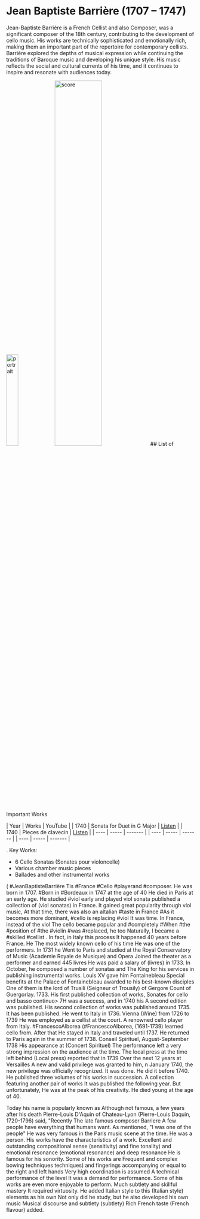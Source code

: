 # Jean Baptiste Barrière (1707 – 1747)

Jean-Baptiste Barrière is a French Cellist and also Composer, was a significant composer of the 18th century, contributing to the development of cello music. His works are technically sophisticated and emotionally rich, making them an important part of the repertoire for contemporary cellists. Barrière explored the depths of musical expression while continuing the traditions of Baroque music and developing his unique style. His music reflects the social and cultural currents of his time, and it continues to inspire and resonate with audiences today. 

 <img src="./jbb.jpg" alt="portrait" style="width:25%;" />

 <img src="./jean_baptipste_barriere.png" alt="score" style="width:50%;" />
## List of Important Works

| Year | Works | YouTube |
| 1740 | Sonata for Duet in G Major | [Listen](https://www.youtube.com/watch?v=J3sWlZC84dw) |
| 1740 | Pieces de clavecin | [Listen](https://www.youtube.com/watch?v=opqHeUnfJKM) |
| ---- | ----- | ------- |
| ---- | ----- | ------- |
| ---- | ----- | ------- |

. Key Works:
   - 6 Cello Sonatas (Sonates pour violoncelle)
   - Various chamber music pieces
   - Ballades and other instrumental works

   ( #JeanBaptisteBarrière Tis #France
#Cello #playerand #composer. He was born in 1707.
#Born in #Bordeaux in 1747 at the age of 40
He died in Paris at an early age.
He studied #viol early and played viol sonata
published a collection of (viol sonatas) in France.
It gained great popularity through viol music,
At that time, there was also an altalian #taste in France #As it becomes more dominant, #cello is replacing #viol
It was time. In France, instead of the viol
The cello became popular and #completely
#When #the #position of #the #violin #was #replaced, he too
Naturally, I became a #skilled #cellist .
In fact, in Italy this process
It happened 40 years before France. He The most widely known cello of his time
He was one of the performers. In 1731 he
Went to Paris and studied at the Royal Conservatory of Music (Academie Royale de Musique) and Opera
Joined the theater as a performer and earned 445 livres
He was paid a salary of (livres) in 1733.
In October, he composed a number of sonatas and
The King for his services in publishing instrumental works.
Louis XV gave him Fontainebleau
Special benefits at the Palace of Fontainebleau awarded to his best-known disciples
One of them is the lord of Trusili
(Seigneur of Trousily) of Gergore
Count of Guergorlay. 1733.
His first published collection of works, Sonates for cello and basso continuo> 7H
was a success, and in 1740 his A second edition was published.
His second collection of works was published around 1735.
It has been published.
He went to Italy in 1736.
Vienna (Wine) from 1726 to 1739
He was employed as a cellist at the court.
A renowned cello player from Italy.
#FrancescoAlborea (#FrancescoAlborea,
(1691-1739) learned cello from. After that He stayed in Italy and traveled until 1737.
He returned to Paris again in the summer of 1738.
Conseil Spirituel, August-September 1738
His appearance at (Concert Spirituel)
The performance left a very strong impression on the audience at the time.
The local press at the time left behind
(Local press) reported that in 1739
Over the next 12 years at Versailles
A new and valid privilege was granted to him, n January 1740, the new privilege was officially recognized.
It was done. He did it before 1740.
He published three volumes of his works in succession.
A collection featuring another pair of works
It was published the following year. But unfortunately,
He was at the peak of his creativity.
He died young at the age of 40.

Today his name is popularly known as
Although not famous, a few years after his death Pierre-Louis D'Aquin of Chateau-Lyon (Pierre-Louis Daquin, 1720-1796) said, "Recently
The late famous composer Barriere
A few people have everything that humans want.
As mentioned, "I was one of the people"
He was very famous in the Paris music scene at the time.
He was a person. His works have the characteristics of a work.
Excellent and outstanding compositional sense (sensitivity)
and fine tonality) and emotional resonance
(emotional resonance) and deep resonance
He is famous for his sonority. Some of his works are
Frequent and complex bowing techniques techniques) and fingerings
accompanying or equal to the right and left hands
Very high coordination is assumed
A technical performance of the level
It was a demand for performance.
Some of his works are even more enjoyable to perform.
Much subtlety and skillful mastery
It required virtuosity.
He added Italian style to this
(Italian style) elements as his own
Not only did he study, but he also developed his own music Musical discourse and subtlety
(subtlety) Rich French taste
(French flavour) added.

